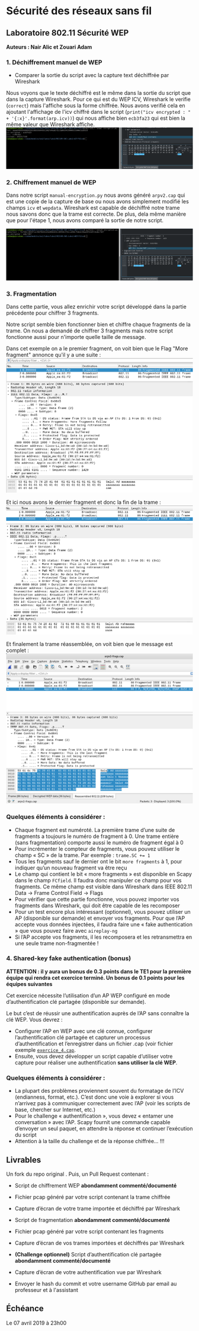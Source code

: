 # Sécurité des réseaux sans fil

## Laboratoire 802.11 Sécurité WEP

__Auteurs : Nair Alic et Zouari Adam__

### 1. Déchiffrement manuel de WEP

- Comparer la sortie du script avec la capture text déchiffrée par Wireshark

Nous voyons que le texte déchiffré est le même dans la sortie du script que dans la capture Wireshark.
Pour ce qui est du WEP ICV, Wireshark le verifie (`correct`) mais l'affiche sous la forme chiffrée.
Nous avons verifié cela en ajoutant l'affichage de l'icv chiffré dans le script (`print("icv encrypted : " + '{:x}'.format(arp.icv))`) qui nous affiche bien `ecb3fa23` qui est bien la même valeur que Wireshark affiche. </br>
![](decryption.png)
   

### 2. Chiffrement manuel de WEP

Dans notre script `manual-encryption.py` nous avons généré `arpv2.cap` qui est une copie de la capture de base ou nous avons simplement modifié les champs `icv` et `wepdata`. Wireshark est capable de déchiffré notre trame nous savons donc que la trame est correcte. De plus, dela même manière que pour l'étape 1, nous avons comparé la sortie de notre script.

![](encryption.png)

### 3. Fragmentation

Dans cette partie, vous allez enrichir votre script développé dans la partie précédente pour chiffrer 3 fragments.

Notre script semble bien fonctionner bien et chiffre chaque fragments de la trame. On nous a demandé de chiffrer 3 fragments mais notre script fonctionne aussi pour n'importe quelle taille de message.

Dans cet exemple on a le premier fragment, on voit bien que le Flag "More fragment" annonce qu'il y a une suite : 
![](PacketFragmentedFirst.png)

Et ici nous avons le dernier fragment et donc la fin de la trame : 
![](PacketFragmentedLast.png)

Et finalement la trame réassemblée, on voit bien que le message est complet :
![](PacketFragmentsReassambled.png)


### Quelques éléments à considérer :

- Chaque fragment est numéroté. La première trame d’une suite de fragments a toujours le numéro de fragment à 0. Une trame entière (sans fragmentation) comporte aussi le numéro de fragment égal à 0
- Pour incrémenter le compteur de fragments, vous pouvez utiliser le champ « SC » de la trame. Par exemple : `trame.SC += 1`
- Tous les fragments sauf le dernier ont le bit `more fragments` à 1, pour indiquer qu’un nouveau fragment va être reçu
- Le champ qui contient le bit « more fragments » est disponible en Scapy dans le champ `FCfield`. Il faudra donc manipuler ce champ pour vos fragments. Ce même champ est visible dans Wireshark dans IEEE 802.11 Data &rarr; Frame Control Field &rarr; Flags
- Pour vérifier que cette partie fonctionne, vous pouvez importer vos fragments dans Wireshark, qui doit être capable de les recomposer
- Pour un test encore plus intéressant (optionnel), vous pouvez utiliser un AP (disponible sur demande) et envoyer vos fragments. Pour que l’AP accepte vous données injectées, il faudra faire une « fake authentication » que vous pouvez faire avec `aireplay-ng`
- Si l’AP accepte vos fragments, il les recomposera et les retransmettra en une seule trame non-fragmentée !

### 4. Shared-key fake authentication (bonus)

**ATTENTION :  il y aura un bonus de 0.3 points dans le TE1 pour la première équipe qui rendra cet exercice terminé. Un bonus de 0.1 points pour les équipes suivantes**

Cet exercice nécessite l’utilisation d’un AP WEP configuré en mode d’authentification clé partagée (disponible sur demande).

Le but c’est de réussir une authentification auprès de l’AP sans connaître la clé WEP. Vous devrez :

- Configurer l’AP en WEP avec une clé connue, configurer l’authentification clé partagée et capturer un processus d’authentification et l’enregistrer dans un fichier .cap (voir fichier exemple [`exercice_4.cap`](https://github.com/arubinst/HEIGVD-SWI-Labo2-WEP/blob/master/files/).
- Ensuite, vous devez développer un script capable d’utiliser votre capture pour réaliser une authentification **sans utiliser la clé WEP**.


### Quelques éléments à considérer :

- La plupart des problèmes proviennent souvent du formatage de l’ICV (endianness, format, etc.). C’est donc une voie à explorer si vous n’arrivez pas à communiquer correctement avec l’AP (voir les scripts de base, chercher sur Internet, etc.)
- Pour le challenge « authentification », vous devez « entamer une conversation » avec l’AP. Scapy fournit une commande capable d’envoyer un seul paquet, en attendre la réponse et continuer l’exécution du script
- Attention à la taille du challenge et de la réponse chiffrée… !!!


## Livrables

Un fork du repo original . Puis, un Pull Request contenant :

-	Script de chiffrement WEP **abondamment commenté/documenté**
  - Fichier pcap généré par votre script contenant la trame chiffrée
  - Capture d’écran de votre trame importée et déchiffré par Wireshark
-	Script de fragmentation **abondamment commenté/documenté**
  - Fichier pcap généré par votre script contenant les fragments
  - Capture d’écran de vos trames importées et déchiffrés par Wireshark 
-	**(Challenge optionnel)** Script d’authentification clé partagée **abondamment commenté/documenté**
  - Capture d’écran de votre authentification vue par Wireshark

-	Envoyer le hash du commit et votre username GitHub par email au professeur et à l'assistant


## Échéance

Le 07 avril 2019 à 23h00
